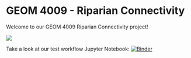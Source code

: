 # GEOM 4009 - Riparian Connectivity

Welcome to our GEOM 4009 Riparian Connectivity project!

![](http://textfiles.com/underconstruction/Dimension4933picsA-Hconstruction.gif)

Take a look at our test workflow Jupyter Notebook: [![Binder](https://mybinder.org/badge_logo.svg)](https://mybinder.org/v2/gh/GEOM4009-riparian-connectivity/riparian-connectivity-public/HEAD)
